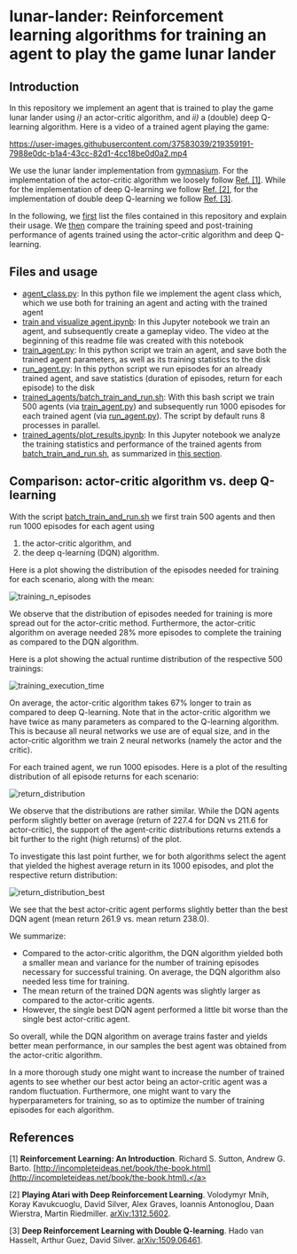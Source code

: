 # lunar-lander: Reinforcement learning algorithms for training an agent to play the game lunar lander

## Introduction

In this repository we implement an agent that is trained to play the game lunar lander using <i>i)</i> an actor-critic algorithm, and <i>ii)</i> a (double) deep Q-learning algorithm. Here is a video of a trained agent playing the game:

https://user-images.githubusercontent.com/37583039/219359191-7988e0dc-b1a4-43cc-82d1-4cc18be0d0a2.mp4

We use the lunar lander implementation from [gymnasium](https://gymnasium.farama.org). For the implementation of the actor-critic algorithm we loosely follow <a href="#ref_1">Ref. [1]</a>. While for the implementation of deep Q-learning we follow <a href="#ref_2">Ref. [2]</a>, for the implementation of double deep Q-learning we follow <a href="#ref_3">Ref. [3]</a>.

In the following, we [first](#files-and-usage) list the files contained in this repository and explain their usage. We [then](#comparison-actor-critic-algorithm-vs-deep-q-learning) compare the training speed and post-training performance of agents trained using the actor-critic algorithm and deep Q-learning.

## Files and usage

* [agent_class.py](agent_class.py): In this python file we implement the agent class which, which we use both for training an agent and acting with the trained agent
* [train and visualize agent.ipynb](train%20and%20visualize%20agent.ipynb): In this Jupyter notebook we train an agent, and subsequently create a gameplay video. The video at the beginning of this readme file was created with this notebook
* [train_agent.py](train_agent.py): In this python script we train an agent, and save both the trained agent parameters, as well as its training statistics to the disk
* [run_agent.py](train_agent.py): In this python script we run episodes for an already trained agent, and save statistics (duration of episodes, return for each episode) to the disk
* [trained_agents/batch_train_and_run.sh](trained_agents/batch_train_and_run.sh): With this bash script we train 500 agents (via [train_agent.py](train_agent.py)) and subsequently run 1000 episodes for each trained agent (via [run_agent.py](run_agent.py)). The script by default runs 8 processes in parallel.
* [trained_agents/plot_results.ipynb](trained_agents/plot_results.ipynb): In this Jupyter notebook we analyze the training statistics and performance of the trained agents from [batch_train_and_run.sh](trained_agents/batch_train_and_run.sh), as summarized in [this section](#comparison-actor-critic-algorithm-vs-deep-q-learning).

## Comparison: actor-critic algorithm vs. deep Q-learning

With the script [batch_train_and_run.sh](trained_agents/batch_train_and_run.sh) we first train 500 agents and then run 1000 episodes for each agent using
1. the actor-critic algorithm, and
2. the deep q-learning (DQN) algorithm.

Here is a plot showing the distribution of the episodes needed for training for each scenario, along with the mean:

![training_n_episodes](https://user-images.githubusercontent.com/37583039/227004864-4bc5a4f4-6df3-4edd-a389-af3dbdf8da92.png)

We observe that the distribution of episodes needed for training is more spread out for the actor-critic method. Furthermore, the actor-critic algorithm on average needed 28% more episodes to complete the training as compared to the DQN algorithm.

Here is a plot showing the actual runtime distribution of the respective 500 trainings:

![training_execution_time](https://user-images.githubusercontent.com/37583039/227005536-58dad8cc-1cd4-4c0f-a2c3-53b1f3d6a0fd.png)

On average, the actor-critic algorithm takes 67% longer to train as compared to deep Q-learning. Note that in the actor-critic algorithm we have twice as many parameters as compared to the Q-learning algorithm. This is because all neural networks we use are of equal size, and in the actor-critic algorithm we train 2 neural networks (namely the actor and the critic).

For each trained agent, we run 1000 episodes. Here is a plot of the resulting distribution of all episode returns for each scenario:

![return_distribution](https://user-images.githubusercontent.com/37583039/227030052-69404955-da7d-4a52-b778-7d3638166308.png)

We observe that the distributions are rather similar. While the DQN agents perform slightly better on average (return of 227.4 for DQN vs 211.6 for actor-critic), the support of the agent-critic distributions returns extends a bit further to the right (high returns) of the plot.

To investigate this last point further, we for both algorithms select the agent that yielded the highest average return in its 1000 episodes, and plot the respective return distribution:

![return_distribution_best](https://user-images.githubusercontent.com/37583039/227030006-bbb71677-1c2e-4369-8b53-1fc0a7b1f5ac.png)

We see that the best actor-critic agent performs slightly better than the best DQN agent (mean return 261.9 vs. mean return 238.0). 

We summarize:
- Compared to the actor-critic algorithm, the DQN algorithm yielded both a smaller mean and variance for the number of training episodes necessary for successful training. On average, the DQN algorithm also needed less time for training.
- The mean return of the trained DQN agents was slightly larger as compared to the actor-critic agents.
- However, the single best DQN agent performed a little bit worse than the single best actor-critic agent.

So overall, while the DQN algorithm on average trains faster and yields better mean performance, in our samples the best agent was obtained from the actor-critic algorithm.

In a more thorough study one might want to increase the number of trained agents to see whether our best actor being an actor-critic agent was a random fluctuation. Furthermore, one might want to vary the hyperparameters for training, so as to optimize the number of training episodes for each algorithm.

## References

<a id="ref_1">[1] **Reinforcement Learning: An Introduction**. Richard S. Sutton, Andrew G. Barto. [http://incompleteideas.net/book/the-book.html](http://incompleteideas.net/book/the-book.html).</a>

<a id="ref_2">[2] **Playing Atari with Deep Reinforcement Learning**. Volodymyr Mnih, Koray Kavukcuoglu, David Silver, Alex Graves, Ioannis Antonoglou, Daan Wierstra, Martin Riedmiller. [arXiv:1312.5602](https://arxiv.org/abs/1312.5602).</a>

<a id="ref_3">[3] **Deep Reinforcement Learning with Double Q-learning**. Hado van Hasselt, Arthur Guez, David Silver. [arXiv:1509.06461](https://arxiv.org/abs/1509.06461).</a>

